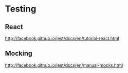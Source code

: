 # Testing

## React

<http://facebook.github.io/jest/docs/en/tutorial-react.html>

## Mocking

<http://facebook.github.io/jest/docs/en/manual-mocks.html>
